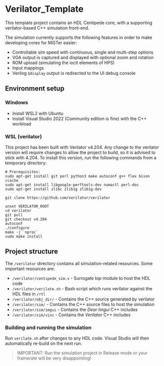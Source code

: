 # Verilator_Template

This template project contains an HDL Centipede core, with a supporting verilator-based C++ simulation front-end.

The simulation currently supports the following features in order to make developing cores for MiSTer easier:
- Controllable sim speed with continuous, single and multi-step options
- VGA output is captured and displayed with optional zoom and rotation
- ROM upload (simulating the ioctl elements of HPS)
- Input mappings
- Verilog ```$display``` output is redirected to the UI debug console

## Environment setup

### Windows
- Install WSL2 with Ubuntu
- Install Visual Studio 2022 (Community edition is fine) with the C++ workload

### WSL (verilator)

This project has been built with Verilator v4.204.  Any change to the verilator version will require changes to allow the project to build, so it is advised to stick with 4.204.  To install this version, run the following commands from a temporary directory:

```
# Prerequisites:
sudo apt-get install git perl python3 make autoconf g++ flex bison ccache
sudo apt-get install libgoogle-perftools-dev numactl perl-doc
sudo apt-get install zlibc zlib1g zlib1g-dev

git clone https://github.com/verilator/verilator

unset VERILATOR_ROOT
cd verilator
git pull
git checkout v4.204
autoconf
./configure
make -j `nproc`
sudo make install
```

## Project structure

The ```/verilator``` directory contains all simulation-related resources.  Some important resources are:

- ```/verilator/centipede_sim.v``` - Surrogate *top* module to host the HDL code
- ```/verilator/verilate.sh``` - Bash script which runs verilator against the HDL files in ```/rtl```
- ```/verilator/obj_dir/``` - Contains the C++ source generated by verilator 
- ```/verilator/sim/``` - Contains the C++ source files to host the simulation
- ```/verilator/sim/imgui``` - Contains the *Dear Imgui* C++ includes
- ```/verilator/sim/vinc``` - Contains the *Verilator* C++ includes

### Building and running the simulation
Run ```verilate.sh``` after changes to any HDL code.  Visual Studio will then automatically re-build on the next run.

> IMPORTANT: Run the simulation project in Release mode or your framerate will be very disappointing! 
